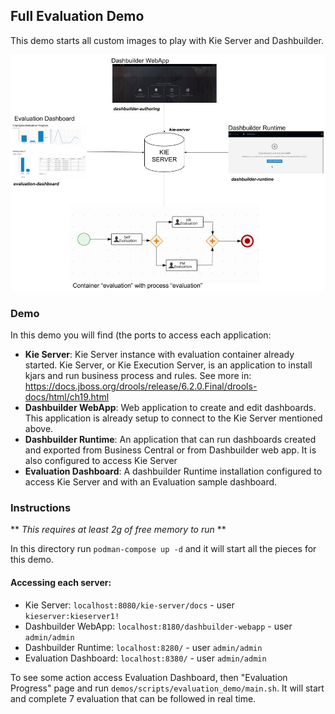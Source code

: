 Full Evaluation Demo
--

This demo starts all custom images to play with Kie Server and Dashbuilder.

![Demo Containers](./demo.jpg)


### Demo

In this demo you will find (the ports to access each application:

* **Kie Server**: Kie Server instance with evaluation container already started. Kie Server, or Kie Execution Server, is an application to install kjars and run business process and rules. See more in: https://docs.jboss.org/drools/release/6.2.0.Final/drools-docs/html/ch19.html
* **Dashbuilder WebApp**: Web application to create and edit dashboards. This application is already setup to connect to the Kie Server mentioned above.
* **Dashbuilder Runtime**: An application that can run dashboards created and exported from Business Central or from Dashbuilder web app. It is also configured to access Kie Server
* **Evaluation Dashboard**: A dashbuilder Runtime installation configured to access Kie Server and with an Evaluation sample dashboard.

### Instructions

** *This requires at least 2g of free memory to run* ** 

In this directory run `podman-compose up -d` and it will start all the pieces for this demo. 

#### Accessing each server:

* Kie Server: `localhost:8080/kie-server/docs`  - user `kieserver:kieserver1!`
* Dashbuilder WebApp: `localhost:8180/dashbuilder-webapp` - user `admin/admin`
* Dashbuilder Runtime: `localhost:8280/` - user `admin/admin`
* Evaluation Dashboard: `localhost:8380/` - user `admin/admin`

To see some action access Evaluation Dashboard, then "Evaluation Progress" page and run `demos/scripts/evaluation_demo/main.sh`. It will start and complete 7 evaluation that can be followed in real time.



